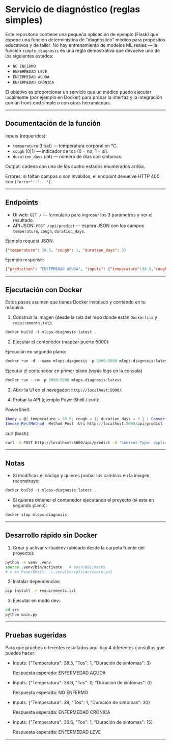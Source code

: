 # Servicio de diagnóstico (reglas simples)

Este repositorio contiene una pequeña aplicación de ejemplo (Flask) que expone una función determinística
de "diagnóstico" médico para propósitos educativos y de taller. No hay entrenamiento de modelos ML reales —
la función `simple_diagnosis` es una regla demostrativa que devuelve uno de los siguientes estados:

- `NO ENFERMO`
- `ENFERMEDAD LEVE`
- `ENFERMEDAD AGUDA`
- `ENFERMEDAD CRÓNICA`

El objetivo es proporcionar un servicio que un médico pueda ejecutar localmente (por ejemplo en Docker) para
probar la interfaz y la integración con un front-end simple o con otras herramientas.

---

## Documentación de la función

Inputs (requeridos):

- `temperature` (float) — temperatura corporal en °C.
- `cough` (0|1) — indicador de tos (0 = no, 1 = sí).
- `duration_days` (int) — número de días con síntomas.

Output: cadena con uno de los cuatro estados enumerados arriba.

Errores: si faltan campos o son inválidos, el endpoint devuelve HTTP 400 con `{"error": "..."}`.

---

## Endpoints

- UI web: `GET /` — formulario para ingresar los 3 parámetros y ver el resultado.
- API JSON: `POST /api/predict` — espera JSON con los campos `temperature`, `cough`, `duration_days`.

Ejemplo request JSON:

```json
{"temperature": 38.5, "cough": 1, "duration_days": 3}
```

Ejemplo response:

```json
{"prediction": "ENFERMEDAD AGUDA", "inputs": {"temperature":38.5,"cough":1,"duration_days":3}}
```

---

## Ejecutación con Docker

Estos pasos asumen que tienes Docker instalado y corriendo en tu máquina.

1) Construir la imagen (desde la raíz del repo donde están `Dockerfile` y `requirements.txt`):

```powershell
docker build -t mlops-diagnosis:latest .
```

2) Ejecutar el contenedor (mapear puerto 5000):

Ejecución en segundo plano:
```powershell
docker run -d --name mlops-diagnosis -p 5000:5000 mlops-diagnosis:latest
```
Ejecutar el contenedor en primer plano (verás logs en la consola)
 ```powershell
docker run --rm -p 5000:5000 mlops-diagnosis:latest
```

3) Abrir la UI en el navegador: `http://localhost:5000/`.

4) Probar la API (ejemplo PowerShell / curl):

PowerShell:
```powershell
$body = @{ temperature = 38.5; cough = 1; duration_days = 3 } | ConvertTo-Json
Invoke-RestMethod -Method Post -Uri http://localhost:5000/api/predict -Body $body -ContentType 'application/json'
```

curl (bash):
```bash
curl -X POST http://localhost:5000/api/predict -H "Content-Type: application/json" -d '{"temperature":38.5,"cough":1,"duration_days":3}'
```

---

## Notas
- Si modificas el código y quieres probar los cambios en la imagen, reconstruye:

```powershell
docker build -t mlops-diagnosis:latest .
```
- Si quieres detener el contenedor ejecutando el proyecto (si esta en segundo plano):
```powershell
docker stop mlops-diagnosis.
```

---

## Desarrollo rápido sin Docker

1. Crear y activar virtualenv (ubicado desde la carpeta fuente del proyecto):

```bash
python -m venv .venv
source .venv/bin/activate   # bash/WSL/macOS
# o en PowerShell: .\.venv\Scripts\Activate.ps1
```

2. Instalar dependencias:

```bash
pip install -r requirements.txt
```

3. Ejecutar en modo dev:

```bash
cd src
python main.py
```

---

## Pruebas sugeridas

Para que pruebes diferentes resultados aqui hay 4 diferentes consultas que puedes hacer:

* Inputs: {"Temperatura": 38.5, "Tos": 1, "Duración de sintomas": 3}

    Respuesta esperada: ENFERMEDAD AGUDA
    
* Inputs: {"Temperatura": 36.6, "Tos": 0, "Duración de sintomas": 0}

    Respuesta esperada: NO ENFERMO

* Inputs: {"Temperatura": 39, "Tos": 1, "Duración de sintomas": 30}

    Respuesta esperada: ENFERMEDAD CRÓNICA
* Inputs: {"Temperatura": 36.6, "Tos": 1, "Duración de sintomas": 15}

    Respuesta esperada: ENFERMEDAD LEVE


---
